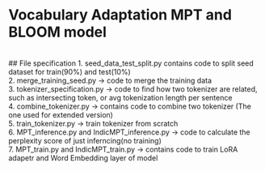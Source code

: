 # Vocabulary Adaptation MPT and BLOOM model
<br>
## File specification
1. seed_data_test_split.py contains code to split seed dataset for train(90%) and test(10%)
<br>
2. merge_training_seed.py -> code to merge the training data
<br>
3. tokenizer_specification.py -> code to find how two tokenizer are related, such as intersecting token, or avg tokenization length per sentence
<br>
4. combine_tokenizer.py -> contains code to combine two tokenizer (The one used for extended version)
<br>
5. train_tokenizer.py -> train tokenizer from scratch
<br>
6. MPT_inference.py and IndicMPT_inference.py -> code to calculate the perplexity score of just inferncing(no training)
<br>
7. MPT_train.py and IndicMPT_train.py -> contains code to train LoRA adapetr and Word Embedding layer of model
<br>
